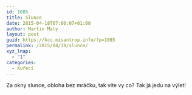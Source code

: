 ```yaml
---
id: 1085
title: Slunce
date: 2015-04-18T07:00:07+01:00
author: Martin Maly
layout: post
guid: https://kcc.misantrop.info/?p=1085
permalink: /2015/04/18/slunce/
xyz_lnap:
  - "1"
categories:
  - Kuřecí
---
```

Za okny slunce, obloha bez mráčku, tak víte vy co? Tak já jedu na výlet!